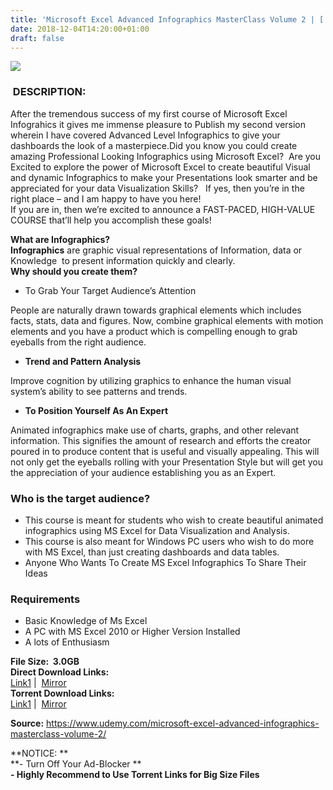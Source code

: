 ```yaml
---
title: 'Microsoft Excel Advanced Infographics MasterClass Volume 2 | [ 129.99$ Course For Free ]'
date: 2018-12-04T14:20:00+01:00
draft: false
---
```


  

[![](https://4.bp.blogspot.com/-xUaC-B38qTw/XAZ-W9UrWDI/AAAAAAAAAgY/lsnuzr23NWEGUNtPwzs-TGE8bU8SxPiKwCLcBGAs/s640/Microsoft-Excel-Advanced-Infographics-MasterClass-Volume-2.jpg)](https://4.bp.blogspot.com/-xUaC-B38qTw/XAZ-W9UrWDI/AAAAAAAAAgY/lsnuzr23NWEGUNtPwzs-TGE8bU8SxPiKwCLcBGAs/s1600/Microsoft-Excel-Advanced-Infographics-MasterClass-Volume-2.jpg)

###  DESCRIPTION:

After the tremendous success of my first course of Microsoft Excel Infograhics it gives me immense pleasure to Publish my second version wherein I have covered Advanced Level Infographics to give your dashboards the look of a masterpiece.Did you know you could create amazing Professional Looking Infographics using Microsoft Excel?  Are you Excited to explore the power of Microsoft Excel to create beautiful Visual and dynamic Infographics to make your Presentations look smarter and be appreciated for your data Visualization Skills?   If yes, then you’re in the right place – and I am happy to have you here!  
If you are in, then we’re excited to announce a FAST-PACED, HIGH-VALUE COURSE that’ll help you accomplish these goals!  

**What are Infographics?**  
**Infographics** are graphic visual representations of Information, data or Knowledge  to present information quickly and clearly.  
**Why should you create them?**  

*   To Grab Your Target Audience’s Attention

People are naturally drawn towards graphical elements which includes facts, stats, data and figures. Now, combine graphical elements with motion elements and you have a product which is compelling enough to grab eyeballs from the right audience.  

*   **Trend and Pattern Analysis**

Improve cognition by utilizing graphics to enhance the human visual system’s ability to see patterns and trends.  

*   **To Position Yourself As An Expert**

Animated infographics make use of charts, graphs, and other relevant information. This signifies the amount of research and efforts the creator poured in to produce content that is useful and visually appealing. This will not only get the eyeballs rolling with your Presentation Style but will get you the appreciation of your audience establishing you as an Expert.  

### Who is the target audience?

*   This course is meant for students who wish to create beautiful animated infographics using MS Excel for Data Visualization and Analysis.
*   This course is also meant for Windows PC users who wish to do more with MS Excel, than just creating dashboards and data tables.
*   Anyone Who Wants To Create MS Excel Infographics To Share Their Ideas

### Requirements

*   Basic Knowledge of Ms Excel
*   A PC with MS Excel 2010 or Higher Version Installed
*   A lots of Enthusiasm

**File Size:  3.0GB**  
**Direct Download Links:**  
 [Link1](http://turboagram.com/18521555/microsoft-excel-advanced-link1) |  [Mirror](http://turboagram.com/18521555/microsoft-excel-advanced-link2)  
**Torrent Download Links:**  
 [Link1](http://turboagram.com/18521555/microsoft-excel-advanced-torrent1) |  [Mirror](http://turboagram.com/18521555/microsoft-excel-advanced-torrent2)  
  
**Source:** https://www.udemy.com/microsoft-excel-advanced-infographics-masterclass-volume-2/  
  
**NOTICE: **  
**\- Turn Off Your Ad-Blocker **  
**\- Highly Recommend to Use Torrent Links for Big Size Files**